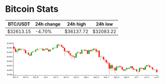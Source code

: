 # Bitcoin Stats

BTC/USDT|24h change|24h high|24h low|
|---|---|---|---|
|$32613.15|-4.70%|$36137.72|$32083.22|

<img src="./chart.svg">
